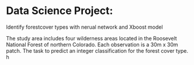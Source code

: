 # Data Science Project: 

Identify forestcover types with nerual network and Xboost model

The study area includes four wilderness areas located in the Roosevelt National Forest of northern Colorado. Each observation is a 30m x 30m patch. The task to predict an integer classification for the forest cover type. 
h
